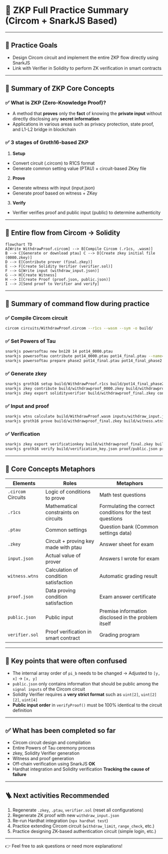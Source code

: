 # 🧠 ZKP Full Practice Summary (Circom + SnarkJS Based)

---

## 📌 Practice Goals

- Design Circom circuit and implement the entire ZKP flow directly using SnarkJS
- Link with Verifier in Solidity to perform ZK verification in smart contracts

---

## 🔸 Summary of ZKP Core Concepts

### ✅ What is ZKP (Zero-Knowledge Proof)?

- A method that **proves** only the **fact** of knowing the **private input** without directly disclosing any **secret information**
- Applications in various areas such as privacy protection, state proof, and L1-L2 bridge in blockchain

### ✅ 3 stages of Groth16-based ZKP

1. **Setup**

- Convert circuit (.circom) to R1CS format
- Generate common setting value (PTAU) + circuit-based ZKey file

2. **Prove**

- Generate witness with input (input.json)
- Generate proof based on witness + ZKey

3. **Verify**

- Verifier verifies proof and public input (public) to determine authenticity

---

## 🔸 Entire flow from Circom → Solidity

```mermaid
flowchart TD
A[Write WithdrawProof.circom] --> B[Compile Circom (.r1cs, .wasm)]
B --> C[Generate or download ptau] C --> D[Create zkey initial file (0000.zkey)]
D --> E[Contribute prover (final.zkey)]
E --> F[Create Solidity Verifier (verifier.sol)]
F --> G[Write input (withdraw_input.json)]
G --> H[Create Witness]
H --> I[Create Proof (proof.json, public.json)]
I --> J[Send proof to Verifier and verify]
```

---

## 🔸 Summary of command flow during practice

### ✅ Compile Circom circuit

```bash
circom circuits/WithdrawProof.circom --r1cs --wasm --sym -o build/
```

### ✅ Set Powers of Tau

```bash
snarkjs powersoftau new bn128 14 pot14_0000.ptau
snarkjs powersoftau contribute pot14_0000.ptau pot14_final.ptau --name="junseung"
snarkjs powersoftau prepare phase2 pot14_final.ptau pot14_final_phase2.ptau
```

### ✅ Generate zkey

```bash
snarkjs groth16 setup build/WithdrawProof.r1cs build/pot14_final_phase2.ptau build/withdrawproof_0000.zkey
snarkjs zkey contribute build/withdrawproof_0000.zkey build/withdrawproof_final.zkey --name="junseung"
snarkjs zkey export solidityverifier build/withdrawproof_final.zkey contracts/Verifier.sol
```

### ✅ Input and proof

```bash
snarkjs wtns calculate build/WithdrawProof.wasm inputs/withdraw_input.json build/witness.wtns
snarkjs groth16 prove build/withdrawproof_final.zkey build/witness.wtns proof/proof.json proof/public.json
```

### ✅ Verification

```bash
snarkjs zkey export verificationkey build/withdrawproof_final.zkey build/verification_key.json
snarkjs groth16 verify build/verification_key.json proof/public.json proof/proof.json
```

---

## 🔸 Core Concepts Metaphors

| Elements           | Roles                                 | Metaphors                                                 |
| ------------------ | ------------------------------------- | --------------------------------------------------------- |
| `.circom` Circuits | Logic of conditions to prove          | Math test questions                                       |
| `.r1cs`            | Mathematical constraints on circuits  | Formulating the correct conditions for the test questions |
| `.ptau`            | Common settings                       | Question bank (Common settings data)                      |
| `.zkey`            | Circuit + proving key made with ptau  | Answer sheet for exam                                     |
| `input.json`       | Actual value of prover                | Answers I wrote for exam                                  |
| `witness.wtns`     | Calculation of condition satisfaction | Automatic grading result                                  |
| `proof.json`       | Data proving condition satisfaction   | Exam answer certificate                                   |
| `public.json`      | Public input                          | Premise information disclosed in the problem itself       |
| `verifier.sol`     | Proof verification in smart contract  | Grading program                                           |

---

## 🔸 Key points that were often confused

- The internal array order of `pi_b` needs to be changed → Adjusted to `[y, x]` → `[x, y]`
- `public.json` only contains information that should be public among the `signal inputs` of the Circom circuit
- Solidity Verifier requires a **very strict format** such as `uint[2]`, `uint[2][2]`, `uint[4]`
- **Public input order** in `verifyProof()` must be 100% identical to the circuit definition

---

## ✅ What has been completed so far

- Circom circuit design and compilation
- Entire Powers of Tau ceremony process
- zkey, Solidity Verifier generation
- Witness and proof generation
- Off-chain verification using SnarkJS **OK**
- Hardhat integration and Solidity verification **Tracking the cause of failure**

---

## 🪜 Next activities Recommended

1. Regenerate `.zkey`, `.ptau`, `verifier.sol` (reset all configurations)
2. Regenerate ZK proof with new `withdraw_input.json`
3. Re-run Hardhat integration (`npx hardhat test`)
4. Practice extending Circom circuit (`withdraw_limit`, `range_check`, etc.)
5. Practice designing ZK-based authentication circuit (simple login, etc.)

---

👉 Feel free to ask questions or need more explanations!
